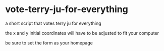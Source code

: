# vote-terry-ju-for-everything
a short script that  votes terry ju for everything


the x and y initial coordinates will have to be adjusted to fit your computer

be sure to set the form as your homepage
